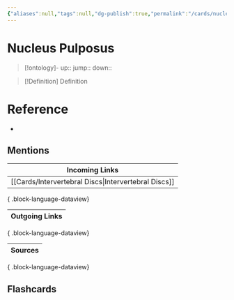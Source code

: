 ```yaml
---
{"aliases":null,"tags":null,"dg-publish":true,"permalink":"/cards/nucleus-pulposus/","dgPassFrontmatter":true}
---
```


# Nucleus Pulposus

> [!ontology]-
> up:: 
> jump:: 
> down:: 

> [!Definition] Definition
> 

# Reference
- 

## Mentions

| Incoming Links                                          |
| ------------------------------------------------------- |
| [[Cards/Intervertebral Discs\|Intervertebral Discs]] |

{ .block-language-dataview}

| Outgoing Links |
| -------------- |

{ .block-language-dataview}

| Sources |
| ------- |

{ .block-language-dataview}

## Flashcards 
